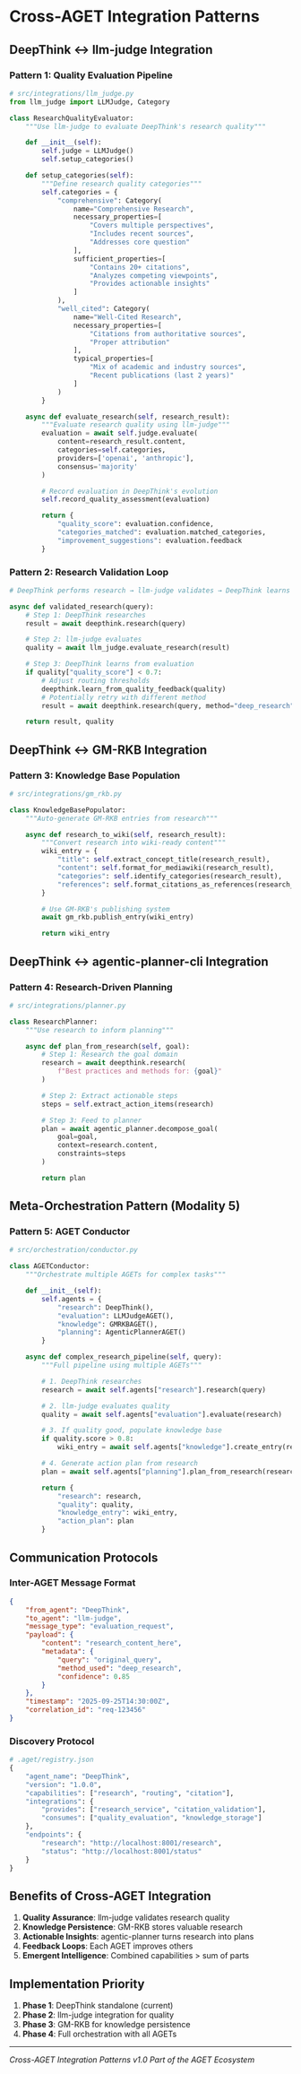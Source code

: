 # Cross-AGET Integration Patterns

## DeepThink ↔ llm-judge Integration

### Pattern 1: Quality Evaluation Pipeline
```python
# src/integrations/llm_judge.py
from llm_judge import LLMJudge, Category

class ResearchQualityEvaluator:
    """Use llm-judge to evaluate DeepThink's research quality"""

    def __init__(self):
        self.judge = LLMJudge()
        self.setup_categories()

    def setup_categories(self):
        """Define research quality categories"""
        self.categories = {
            "comprehensive": Category(
                name="Comprehensive Research",
                necessary_properties=[
                    "Covers multiple perspectives",
                    "Includes recent sources",
                    "Addresses core question"
                ],
                sufficient_properties=[
                    "Contains 20+ citations",
                    "Analyzes competing viewpoints",
                    "Provides actionable insights"
                ]
            ),
            "well_cited": Category(
                name="Well-Cited Research",
                necessary_properties=[
                    "Citations from authoritative sources",
                    "Proper attribution"
                ],
                typical_properties=[
                    "Mix of academic and industry sources",
                    "Recent publications (last 2 years)"
                ]
            )
        }

    async def evaluate_research(self, research_result):
        """Evaluate research quality using llm-judge"""
        evaluation = await self.judge.evaluate(
            content=research_result.content,
            categories=self.categories,
            providers=['openai', 'anthropic'],
            consensus='majority'
        )

        # Record evaluation in DeepThink's evolution
        self.record_quality_assessment(evaluation)

        return {
            "quality_score": evaluation.confidence,
            "categories_matched": evaluation.matched_categories,
            "improvement_suggestions": evaluation.feedback
        }
```

### Pattern 2: Research Validation Loop
```python
# DeepThink performs research → llm-judge validates → DeepThink learns

async def validated_research(query):
    # Step 1: DeepThink researches
    result = await deepthink.research(query)

    # Step 2: llm-judge evaluates
    quality = await llm_judge.evaluate_research(result)

    # Step 3: DeepThink learns from evaluation
    if quality["quality_score"] < 0.7:
        # Adjust routing thresholds
        deepthink.learn_from_quality_feedback(quality)
        # Potentially retry with different method
        result = await deepthink.research(query, method="deep_research")

    return result, quality
```

## DeepThink ↔ GM-RKB Integration

### Pattern 3: Knowledge Base Population
```python
# src/integrations/gm_rkb.py

class KnowledgeBasePopulator:
    """Auto-generate GM-RKB entries from research"""

    async def research_to_wiki(self, research_result):
        """Convert research into wiki-ready content"""
        wiki_entry = {
            "title": self.extract_concept_title(research_result),
            "content": self.format_for_mediawiki(research_result),
            "categories": self.identify_categories(research_result),
            "references": self.format_citations_as_references(research_result)
        }

        # Use GM-RKB's publishing system
        await gm_rkb.publish_entry(wiki_entry)

        return wiki_entry
```

## DeepThink ↔ agentic-planner-cli Integration

### Pattern 4: Research-Driven Planning
```python
# src/integrations/planner.py

class ResearchPlanner:
    """Use research to inform planning"""

    async def plan_from_research(self, goal):
        # Step 1: Research the goal domain
        research = await deepthink.research(
            f"Best practices and methods for: {goal}"
        )

        # Step 2: Extract actionable steps
        steps = self.extract_action_items(research)

        # Step 3: Feed to planner
        plan = await agentic_planner.decompose_goal(
            goal=goal,
            context=research.content,
            constraints=steps
        )

        return plan
```

## Meta-Orchestration Pattern (Modality 5)

### Pattern 5: AGET Conductor
```python
# src/orchestration/conductor.py

class AGETConductor:
    """Orchestrate multiple AGETs for complex tasks"""

    def __init__(self):
        self.agents = {
            "research": DeepThink(),
            "evaluation": LLMJudgeAGET(),
            "knowledge": GMRKBAGET(),
            "planning": AgenticPlannerAGET()
        }

    async def complex_research_pipeline(self, query):
        """Full pipeline using multiple AGETs"""

        # 1. DeepThink researches
        research = await self.agents["research"].research(query)

        # 2. llm-judge evaluates quality
        quality = await self.agents["evaluation"].evaluate(research)

        # 3. If quality good, populate knowledge base
        if quality.score > 0.8:
            wiki_entry = await self.agents["knowledge"].create_entry(research)

        # 4. Generate action plan from research
        plan = await self.agents["planning"].plan_from_research(research)

        return {
            "research": research,
            "quality": quality,
            "knowledge_entry": wiki_entry,
            "action_plan": plan
        }
```

## Communication Protocols

### Inter-AGET Message Format
```json
{
    "from_agent": "DeepThink",
    "to_agent": "llm-judge",
    "message_type": "evaluation_request",
    "payload": {
        "content": "research_content_here",
        "metadata": {
            "query": "original_query",
            "method_used": "deep_research",
            "confidence": 0.85
        }
    },
    "timestamp": "2025-09-25T14:30:00Z",
    "correlation_id": "req-123456"
}
```

### Discovery Protocol
```python
# .aget/registry.json
{
    "agent_name": "DeepThink",
    "version": "1.0.0",
    "capabilities": ["research", "routing", "citation"],
    "integrations": {
        "provides": ["research_service", "citation_validation"],
        "consumes": ["quality_evaluation", "knowledge_storage"]
    },
    "endpoints": {
        "research": "http://localhost:8001/research",
        "status": "http://localhost:8001/status"
    }
}
```

## Benefits of Cross-AGET Integration

1. **Quality Assurance**: llm-judge validates research quality
2. **Knowledge Persistence**: GM-RKB stores valuable research
3. **Actionable Insights**: agentic-planner turns research into plans
4. **Feedback Loops**: Each AGET improves others
5. **Emergent Intelligence**: Combined capabilities > sum of parts

## Implementation Priority

1. **Phase 1**: DeepThink standalone (current)
2. **Phase 2**: llm-judge integration for quality
3. **Phase 3**: GM-RKB for knowledge persistence
4. **Phase 4**: Full orchestration with all AGETs

---
*Cross-AGET Integration Patterns v1.0*
*Part of the AGET Ecosystem*